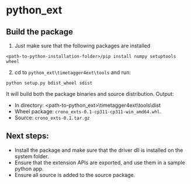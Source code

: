 # python_ext

## Build the package
1. Just make sure that the following packages are installed
```
<path-to-python-installation-folder>/pip install numpy setuptools wheel
```
2. cd to `python_ext\timetagger4ext\tools` and run:
```
python setup.py bdist_wheel sdist
```
It will build both the package binaries and source distribution.
Output:
- In directory: <path-to-python_ext>\timetagger4ext\tools\dist
- Wheel package: `crono_exts-0.1-cp311-cp311-win_amd64.whl`.
- Source: `crono_exts-0.1.tar.gz`

## Next steps:
- Install the package and make sure that the driver dll is installed on the system folder.
- Ensure that the extension APIs are exported, and use them in a sample python app.
- Ensure all source is added to the source package.
